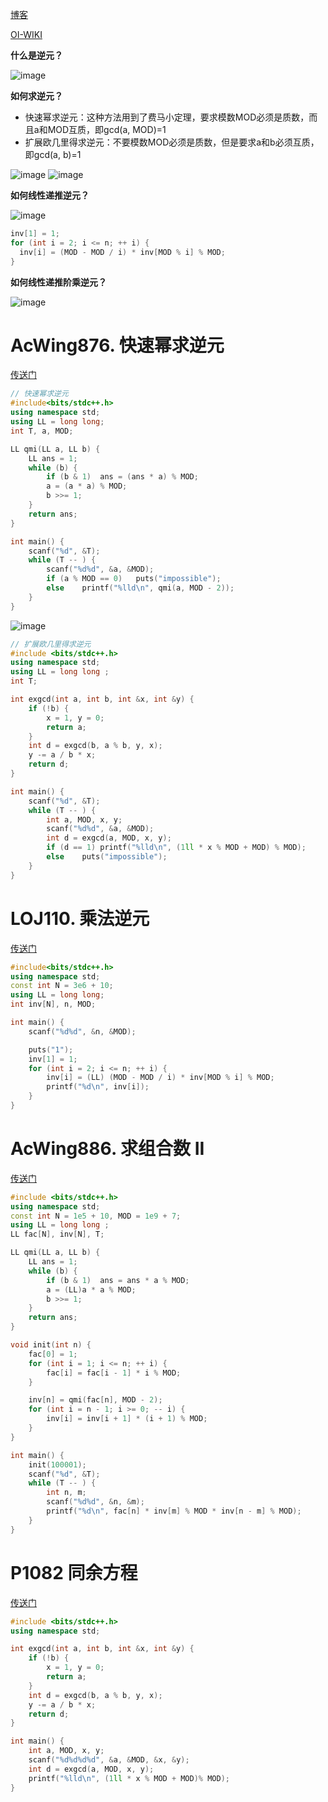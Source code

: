 [博客](https://www.luogu.com/article/56i8724w)

[OI-WIKI](https://oi-wiki.org/math/number-theory/inverse/)

**什么是逆元？**

![image](https://github.com/user-attachments/assets/0c1ed8f6-b2c2-4278-a85a-8ea15a86a945)



**如何求逆元？**

+ 快速幂求逆元：这种方法用到了费马小定理，要求模数MOD必须是质数，而且a和MOD互质，即gcd(a, MOD)=1
+ 扩展欧几里得求逆元：不要模数MOD必须是质数，但是要求a和b必须互质，即gcd(a, b)=1

![image](https://github.com/user-attachments/assets/a96f3579-b9f2-4bfd-810b-55135d729d66)
![image](https://github.com/user-attachments/assets/a6a0f27b-d7a1-4aec-b9fc-b361a711eae9)



**如何线性递推逆元？**

![image](https://github.com/user-attachments/assets/01b5e753-67da-4bfe-9b8f-1b6fa6bfe679)

```C++
inv[1] = 1;
for (int i = 2; i <= n; ++ i) {
  inv[i] = (MOD - MOD / i) * inv[MOD % i] % MOD;
}
```

**如何线性递推阶乘逆元？**

![image](https://github.com/user-attachments/assets/45438103-94c9-46fa-840d-4165c9946ccb)



# AcWing876. 快速幂求逆元
[传送门](https://www.acwing.com/problem/content/878/)

```C++
// 快速幂求逆元
#include<bits/stdc++.h>
using namespace std;
using LL = long long;
int T, a, MOD;

LL qmi(LL a, LL b) {
    LL ans = 1;
    while (b) {
        if (b & 1)  ans = (ans * a) % MOD;
        a = (a * a) % MOD;
        b >>= 1;
    }
    return ans;
}

int main() {
    scanf("%d", &T);
    while (T -- ) {
        scanf("%d%d", &a, &MOD);
        if (a % MOD == 0)   puts("impossible");
        else    printf("%lld\n", qmi(a, MOD - 2));
    }
}
```

![image](https://github.com/user-attachments/assets/7ce80465-8c6b-4b82-9d84-e349599109ae)


```C++
// 扩展欧几里得求逆元
#include <bits/stdc++.h>
using namespace std;
using LL = long long ;
int T;

int exgcd(int a, int b, int &x, int &y) {
    if (!b) {
        x = 1, y = 0;
        return a;
    }
    int d = exgcd(b, a % b, y, x);
    y -= a / b * x;
    return d;
}

int main() {
    scanf("%d", &T);
    while (T -- ) {
        int a, MOD, x, y;
        scanf("%d%d", &a, &MOD);
        int d = exgcd(a, MOD, x, y);
        if (d == 1) printf("%lld\n", (1ll * x % MOD + MOD) % MOD);
        else    puts("impossible");
    }
}
```

# LOJ110. 乘法逆元
[传送门](https://loj.ac/p/110)

```C++
#include<bits/stdc++.h>
using namespace std;
const int N = 3e6 + 10;
using LL = long long;
int inv[N], n, MOD;

int main() {
    scanf("%d%d", &n, &MOD);

    puts("1");
    inv[1] = 1;
    for (int i = 2; i <= n; ++ i) {
        inv[i] = (LL) (MOD - MOD / i) * inv[MOD % i] % MOD;
        printf("%d\n", inv[i]);
    }
}
```

# AcWing886. 求组合数 II
[传送门](https://www.acwing.com/problem/content/888/)
```C++
#include <bits/stdc++.h>
using namespace std;
const int N = 1e5 + 10, MOD = 1e9 + 7;
using LL = long long ;
LL fac[N], inv[N], T; 

LL qmi(LL a, LL b) {
    LL ans = 1;
    while (b) {
        if (b & 1)  ans = ans * a % MOD;
        a = (LL)a * a % MOD;
        b >>= 1;
    }
    return ans;
}

void init(int n) {
    fac[0] = 1;
    for (int i = 1; i <= n; ++ i) { 
        fac[i] = fac[i - 1] * i % MOD;
    }

    inv[n] = qmi(fac[n], MOD - 2);
    for (int i = n - 1; i >= 0; -- i) {
        inv[i] = inv[i + 1] * (i + 1) % MOD;
    }
}

int main() {
    init(100001);
    scanf("%d", &T);
    while (T -- ) {
        int n, m;
        scanf("%d%d", &n, &m);
        printf("%d\n", fac[n] * inv[m] % MOD * inv[n - m] % MOD);
    }
}
```


# P1082 同余方程
[传送门](https://www.luogu.com.cn/problem/P1082)
```C++
#include <bits/stdc++.h>
using namespace std;

int exgcd(int a, int b, int &x, int &y) {
    if (!b) {
        x = 1, y = 0;
        return a;
    }
    int d = exgcd(b, a % b, y, x);
    y -= a / b * x;
    return d;
}

int main() {
    int a, MOD, x, y;
    scanf("%d%d%d%d", &a, &MOD, &x, &y);
    int d = exgcd(a, MOD, x, y);
    printf("%lld\n", (1ll * x % MOD + MOD)% MOD);
}
```
